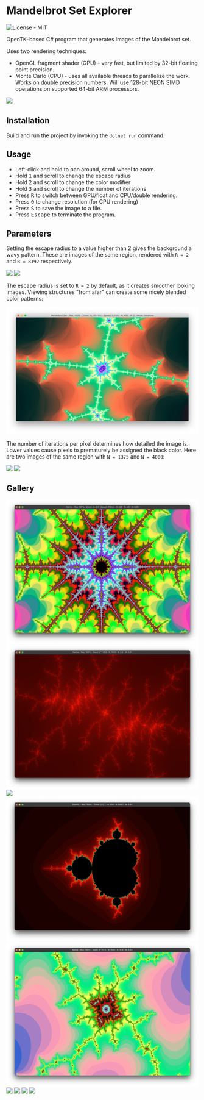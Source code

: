 Mandelbrot Set Explorer
=============
![License - MIT](https://img.shields.io/github/license/JakuJ/mandelbrot-set-explorer.svg)

OpenTK–based C# program that generates images of the Mandelbrot set.

Uses two rendering techniques:

* OpenGL fragment shader (GPU) - very fast, but limited by 32-bit floating point precision.
* Monte Carlo (CPU) - uses all available threads to parallelize the work. Works on double precision numbers. Will use 128-bit NEON SIMD operations on supported 64-bit ARM processors.

![](./Examples/titular.png?raw=true)

Installation
------

Build and run the project by invoking the `dotnet run` command.

Usage
------

* Left-click and hold to pan around, scroll wheel to zoom.
* Hold <kbd>1</kbd> and scroll to change the escape radius
* Hold <kbd>2</kbd> and scroll to change the color modifier
* Hold <kbd>3</kbd> and scroll to change the number of iterations
* Press <kbd>R</kbd> to switch between GPU/float and CPU/double rendering.
* Press <kbd>0</kbd> to change resolution (for CPU rendering)
* Press <kbd>S</kbd> to save the image to a file.
* Press <kbd>Escape</kbd> to terminate the program.

Parameters
----
Setting the escape radius to a value higher than 2 gives the background a wavy pattern.
These are images of the same region, rendered with `R = 2` and `R = 8192` respectively.

![](./Examples/low_radius.png?raw=true)
![](./Examples/high_radius.png?raw=true)

The escape radius is set to `R = 2` by default, as it creates smoother looking images.
Viewing structures "from afar" can create some nicely blended color patterns:

![](./Examples/nice_colours.png?raw=true)

The number of iterations per pixel determines how detailed the image is.
Lower values cause pixels to prematurely be assigned the black color.
Here are two images of the same region with `N = 1375` and `N = 4000`:

![](./Examples/low_iterations.png?raw=true)
![](./Examples/high_iterations.png?raw=true)

Gallery
-------

![](./Examples/hole.png?raw=true)
![](./Examples/tendrils.png?raw=true)
![](./Examples/dragon.png?raw=true)
![](./Examples/main.png?raw=true)
![](./Examples/windmill.png?raw=true)
![](./Examples/cross.png?raw=true)
![](./Examples/minibrot.png?raw=true)
![](./Examples/recursion.png?raw=true)
![](./Examples/blade.png?raw=true)
